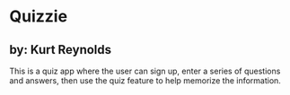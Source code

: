 # Quizzie

## by: Kurt Reynolds

This is a quiz app where the user can sign up, enter a series of questions and answers, then use the quiz feature to help memorize the information.

